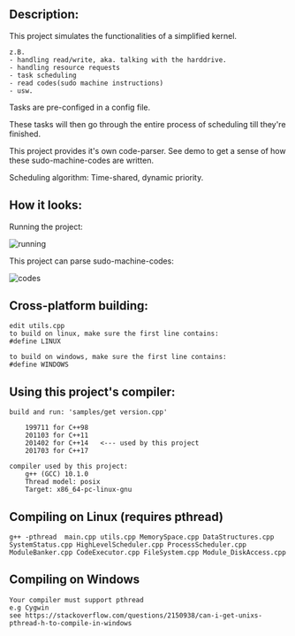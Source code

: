 ## Description:
This project simulates the functionalities of a simplified kernel.

	z.B. 
	- handling read/write, aka. talking with the harddrive.
	- handling resource requests
	- task scheduling
	- read codes(sudo machine instructions)
	- usw.
	
Tasks are pre-configed in a config file. 

These tasks will then go through the entire process of scheduling till they're finished.

This project provides it's own code-parser. See demo to get a sense of how these sudo-machine-codes are written.

Scheduling algorithm: Time-shared, dynamic priority.

## How it looks:
Running the project:

![running](https://github.com/mindcrunch4u/Kernel-Simulator/blob/main/images/demo1.png)
	
This project can parse sudo-machine-codes:

![codes](https://github.com/mindcrunch4u/Kernel-Simulator/blob/main/images/demo_codes.png)


## Cross-platform building:
	edit utils.cpp
	to build on linux, make sure the first line contains:
	#define LINUX

	to build on windows, make sure the first line contains:
	#define WINDOWS


## Using this project's compiler:
	build and run: 'samples/get version.cpp'
	
		199711 for C++98
		201103 for C++11
		201402 for C++14   <--- used by this project
		201703 for C++17

	compiler used by this project:
		g++ (GCC) 10.1.0
		Thread model: posix
		Target: x86_64-pc-linux-gnu


## Compiling on Linux (requires pthread)
	g++ -pthread  main.cpp utils.cpp MemorySpace.cpp DataStructures.cpp  SystemStatus.cpp HighLevelScheduler.cpp ProcessScheduler.cpp ModuleBanker.cpp CodeExecutor.cpp FileSystem.cpp Module_DiskAccess.cpp

## Compiling on Windows
	Your compiler must support pthread
	e.g Cygwin
	see https://stackoverflow.com/questions/2150938/can-i-get-unixs-pthread-h-to-compile-in-windows


